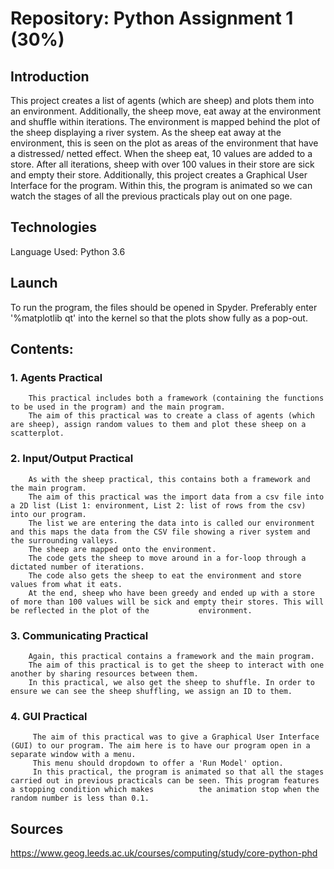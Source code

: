 # Repository: Python Assignment 1 (30%)
## Introduction
This project creates a list of agents (which are sheep) and plots them into an environment. Additionally, the sheep move, eat away at the environment and shuffle within iterations. The environment is mapped behind the plot of the sheep displaying a river system. As the sheep eat away at the environment, this is seen on the plot as areas of the environment that have a distressed/ netted effect. When the sheep eat, 10 values are added to a store. After all iterations, sheep with over 100 values in their store are sick and empty their store. Additionally, this project creates a Graphical User Interface for the program. Within this, the program is animated so we can watch the stages of all the previous practicals play out on one page. 
## Technologies
Language Used: Python 3.6 
## Launch
To run the program, the files should be opened in Spyder. 
Preferably enter '%matplotlib qt' into the kernel so that the plots show fully as a pop-out. 
## Contents:
  ### 1. Agents Practical
        This practical includes both a framework (containing the functions to be used in the program) and the main program. 
        The aim of this practical was to create a class of agents (which are sheep), assign random values to them and plot these sheep on a scatterplot.
  ### 2. Input/Output Practical
        As with the sheep practical, this contains both a framework and the main program. 
        The aim of this practical was the import data from a csv file into a 2D list (List 1: environment, List 2: list of rows from the csv) into our program. 
        The list we are entering the data into is called our environment and this maps the data from the CSV file showing a river system and the surrounding valleys.  
        The sheep are mapped onto the environment. 
        The code gets the sheep to move around in a for-loop through a dictated number of iterations. 
        The code also gets the sheep to eat the environment and store values from what it eats. 
        At the end, sheep who have been greedy and ended up with a store of more than 100 values will be sick and empty their stores. This will be reflected in the plot of the           environment.        
  ### 3. Communicating Practical
        Again, this practical contains a framework and the main program. 
        The aim of this practical is to get the sheep to interact with one another by sharing resources between them. 
        In this practical, we also get the sheep to shuffle. In order to ensure we can see the sheep shuffling, we assign an ID to them.     
  ### 4. GUI Practical
         The aim of this practical was to give a Graphical User Interface (GUI) to our program. The aim here is to have our program open in a separate window with a menu. 
         This menu should dropdown to offer a 'Run Model' option.
         In this practical, the program is animated so that all the stages carried out in previous practicals can be seen. This program features a stopping condition which makes          the animation stop when the random number is less than 0.1.       
## Sources
https://www.geog.leeds.ac.uk/courses/computing/study/core-python-phd 


